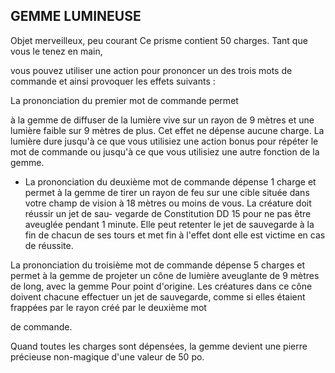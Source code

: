## GEMME LUMINEUSE

Objet merveilleux, peu courant
Ce prisme contient 50 charges. Tant que vous le tenez en main,

vous pouvez utiliser une action pour prononcer un des trois
mots de commande et ainsi provoquer les effets suivants :

La prononciation du premier mot de commande permet

à la gemme de diffuser de la lumière vive sur un rayon de
9 mètres et une lumière faible sur 9 mètres de plus. Cet
effet ne dépense aucune charge. La lumière dure jusqu'à
ce que vous utilisiez une action bonus pour répéter le mot
de commande ou jusqu'à ce que vous utilisiez une autre
fonction de la gemme.

+ La prononciation du deuxième mot de commande dépense
1 charge et permet à la gemme de tirer un rayon de feu sur
une cible située dans votre champ de vision à 18 mètres
ou moins de vous. La créature doit réussir un jet de sau-
vegarde de Constitution DD 15 pour ne pas être aveuglée
pendant 1 minute. Elle peut retenter le jet de sauvegarde à
la fin de chacun de ses tours et met fin à l'effet dont elle est
victime en cas de réussite.

La prononciation du troisième mot de commande dépense
5 charges et permet à la gemme de projeter un cône de
lumière aveuglante de 9 mètres de long, avec la gemme
Pour point d'origine. Les créatures dans ce cône doivent
chacune effectuer un jet de sauvegarde, comme si elles
étaient frappées par le rayon créé par le deuxième mot

de commande.

Quand toutes les charges sont dépensées, la gemme
devient une pierre précieuse non-magique d'une
valeur de 50 po.
